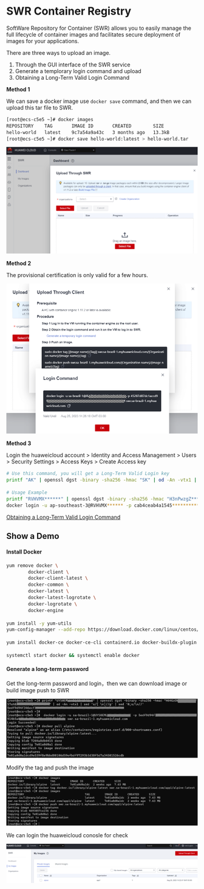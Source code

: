 # SWR Container Registry

SoftWare Repository for Container (SWR) allows you to easily manage the full lifecycle of container images and facilitates secure deployment of images for your applications.

There are three ways to upload an image.

1. Through the GUI interface of the SWR service
2. Generate a templorary login command and upload
3. Obtaining a Long-Term Valid Login Command

**Method 1**

We can save a docker image use `docker save` command, and then we can upload this tar file to SWR.

```bash
[root@ecs-c5e5 ~]# docker images
REPOSITORY    TAG       IMAGE ID       CREATED        SIZE
hello-world   latest    9c7a54a9a43c   3 months ago   13.3kB
[root@ecs-c5e5 ~]# docker save hello-world:latest > hello-world.tar
```

![swr upload image](./images/swr-gui-upload.png)

**Method 2**

The provisional certification is only valid for a few hours.

![temporary command](./images/temporary-command.png)

**Method 3**

Login the huaweicloud account > Identity and Access Management > Users > Security Settings > Access Keys  > Create Access key

```bash
# Use this command, you will get a Long-Term Valid Login key
printf "AK" | openssl dgst -binary -sha256 -hmac "SK" | od -An -vtx1 | sed 's/[ \n]//g' | sed 'N;s/\n//'

# Usage Example
printf "RVHVMX******" | openssl dgst -binary -sha256 -hmac "H3nPwzgZ******" | od -An -vtx1 | sed 's/[ \n]//g' | sed 'N;s/\n//'
docker login -u ap-southeast-3@RVHVMX****** -p cab4ceab4a1545*************** swr.ap-southeast-3.myhuaweicloud.com
```

[Obtaining a Long-Term Valid Login Command](https://support.huaweicloud.com/intl/en-us/usermanual-swr/swr_01_1000.html)



## Show a Demo 


#### Install Docker

```bash
yum remove docker \
        docker-client \
        docker-client-latest \
        docker-common \
        docker-latest \
        docker-latest-logrotate \
        docker-logrotate \
        docker-engine

yum install -y yum-utils
yum-config-manager --add-repo https://download.docker.com/linux/centos/docker-ce.repo

yum install docker-ce docker-ce-cli containerd.io docker-buildx-plugin docker-compose-plugin

systemctl start docker && systemctl enable docker
```

#### Generate a long-term password

Get the long-term password and login，then we can download image or build image push to SWR

![long-term password](./images/swr-login.png)

Modify the tag and push the image

![push image](./images/swr-push-image.png)

We can login the huaweicloud conosle for check

![check image](./images/huaweicloud-console-swr.png)
